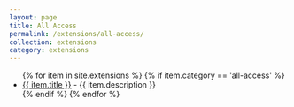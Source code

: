 ```yaml
---
layout: page
title: All Access
permalink: /extensions/all-access/
collection: extensions
category: extensions
---
```


<ul>
{% for item in site.extensions %}
    {% if item.category == 'all-access' %}
      <li><a href="{{ item.url }}">{{ item.title }}</a>
        - {{ item.description }}
      </li>
  {% endif %}
{% endfor %}
</ul>
